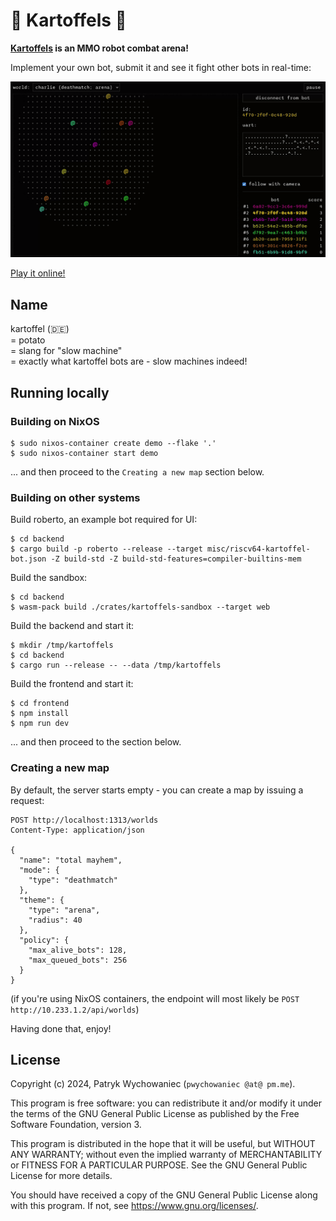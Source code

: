 # 🥔 Kartoffels 🥔

**[Kartoffels](https://kartoffels.pwy.io) is an MMO robot combat arena!**

Implement your own bot, submit it and see it fight other bots in real-time:

![](./readme/intro.gif)

[Play it online!](https://kartoffels.pwy.io)

## Name

kartoffel (🇩🇪)    
= potato    
= slang for "slow machine"    
= exactly what kartoffel bots are - slow machines indeed!

## Running locally

### Building on NixOS

```
$ sudo nixos-container create demo --flake '.'
$ sudo nixos-container start demo
```

... and then proceed to the `Creating a new map` section below.

### Building on other systems

Build roberto, an example bot required for UI:

```
$ cd backend
$ cargo build -p roberto --release --target misc/riscv64-kartoffel-bot.json -Z build-std -Z build-std-features=compiler-builtins-mem
```

Build the sandbox:

```
$ cd backend
$ wasm-pack build ./crates/kartoffels-sandbox --target web
```

Build the backend and start it:

```
$ mkdir /tmp/kartoffels
$ cd backend
$ cargo run --release -- --data /tmp/kartoffels
```

Build the frontend and start it:

```
$ cd frontend
$ npm install
$ npm run dev
```

... and then proceed to the section below.

### Creating a new map

By default, the server starts empty - you can create a map by issuing a request:

```
POST http://localhost:1313/worlds
Content-Type: application/json

{
  "name": "total mayhem",
  "mode": {
    "type": "deathmatch"
  },
  "theme": {
    "type": "arena",
    "radius": 40
  },
  "policy": {
    "max_alive_bots": 128,
    "max_queued_bots": 256
  }
}
```

(if you're using NixOS containers, the endpoint will most likely be
`POST http://10.233.1.2/api/worlds`)

Having done that, enjoy!

## License

Copyright (c) 2024, Patryk Wychowaniec (`pwychowaniec @at@ pm.me`).

This program is free software: you can redistribute it and/or modify it under
the terms of the GNU General Public License as published by the Free Software
Foundation, version 3.

This program is distributed in the hope that it will be useful, but WITHOUT ANY
WARRANTY; without even the implied warranty of MERCHANTABILITY or FITNESS FOR A
PARTICULAR PURPOSE. See the GNU General Public License for more details.

You should have received a copy of the GNU General Public License along with
this program. If not, see <https://www.gnu.org/licenses/>. 
